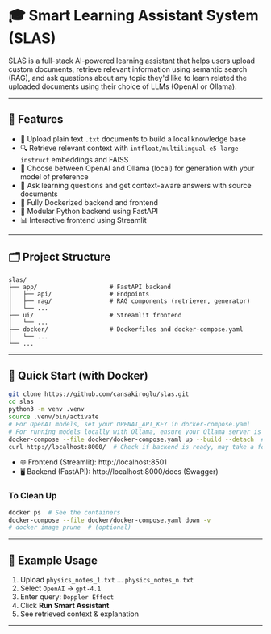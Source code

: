 # 🎓 Smart Learning Assistant System (SLAS)

SLAS is a full-stack AI-powered learning assistant that helps users upload custom documents, retrieve relevant information using semantic search (RAG), and ask questions about any topic they'd like to learn related the uploaded documents using their choice of LLMs (OpenAI or Ollama).

---

## 🌟 Features

- 📂 Upload plain text `.txt` documents to build a local knowledge base
- 🔍 Retrieve relevant context with `intfloat/multilingual-e5-large-instruct` embeddings and FAISS
- 🤖 Choose between OpenAI and Ollama (local) for generation with your model of preference
- 🚀 Ask learning questions and get context-aware answers with source documents
- 🐳 Fully Dockerized backend and frontend
- 🧱 Modular Python backend using FastAPI
- 📊 Interactive frontend using Streamlit

---

## 🗂️ Project Structure

```
slas/
├── app/                    # FastAPI backend
│   ├── api/                # Endpoints
│   ├── rag/                # RAG components (retriever, generator)
│   └── ...
├── ui/                     # Streamlit frontend
│   └── ...
├── docker/                 # Dockerfiles and docker-compose.yaml
│   └── ...
└── ...
```

---

## 🚀 Quick Start (with Docker)

```bash
git clone https://github.com/cansakiroglu/slas.git
cd slas
python3 -m venv .venv
source .venv/bin/activate
# For OpenAI models, set your OPENAI_API_KEY in docker-compose.yaml
# For running models locally with Ollama, ensure your Ollama server is running and model(s) are pulled
docker-compose --file docker/docker-compose.yaml up --build --detach  # https://docs.docker.com/reference/cli/docker/compose/up/#options  # docker compose instead of docker-compose for macos
curl http://localhost:8000/  # Check if backend is ready, may take a few seconds  # Should return {"message":"SLAS is up and running!"}  # Takes longer in macos compared to linux
```

- 🌐 Frontend (Streamlit): http://localhost:8501
- 🖥️ Backend (FastAPI): http://localhost:8000/docs (Swagger)

### To Clean Up
```bash
docker ps  # See the containers
docker-compose --file docker/docker-compose.yaml down -v
# docker image prune  # (optional)
```

---

## 📝 Example Usage

1. Upload `physics_notes_1.txt` ... `physics_notes_n.txt`
2. Select `OpenAI` → `gpt-4.1`
3. Enter query: `Doppler Effect`
4. Click **Run Smart Assistant**
5. See retrieved context & explanation

---
